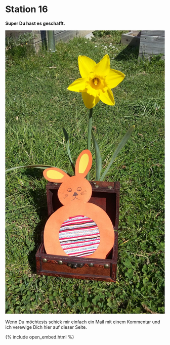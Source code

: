 # Station 16

**Super Du hast es geschafft.**

![](img/schatz.jpg)

Wenn Du möchtests schick mir einfach ein Mail mit einem Kommentar und ich verewige Dich hier auf dieser Seite.

{% include open_embed.html %}
